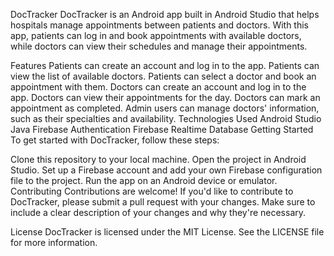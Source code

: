 DocTracker
DocTracker is an Android app built in Android Studio that helps hospitals manage appointments between patients and doctors. With this app, patients can log in and book appointments with available doctors, while doctors can view their schedules and manage their appointments.

Features
Patients can create an account and log in to the app.
Patients can view the list of available doctors.
Patients can select a doctor and book an appointment with them.
Doctors can create an account and log in to the app.
Doctors can view their appointments for the day.
Doctors can mark an appointment as completed.
Admin users can manage doctors' information, such as their specialties and availability.
Technologies Used
Android Studio
Java
Firebase Authentication
Firebase Realtime Database
Getting Started
To get started with DocTracker, follow these steps:

Clone this repository to your local machine.
Open the project in Android Studio.
Set up a Firebase account and add your own Firebase configuration file to the project.
Run the app on an Android device or emulator.
Contributing
Contributions are welcome! If you'd like to contribute to DocTracker, please submit a pull request with your changes. Make sure to include a clear description of your changes and why they're necessary.

License
DocTracker is licensed under the MIT License. See the LICENSE file for more information.
